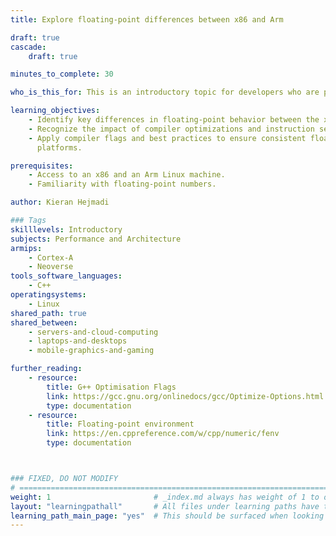 ```yaml
---
title: Explore floating-point differences between x86 and Arm

draft: true
cascade:
    draft: true

minutes_to_complete: 30

who_is_this_for: This is an introductory topic for developers who are porting applications from x86 to Arm and want to understand how floating-point behavior differs between these architectures - particularly in the context of numerical consistency, performance, and debugging subtle bugs.

learning_objectives: 
    - Identify key differences in floating-point behavior between the x86 and Arm architectures. 
    - Recognize the impact of compiler optimizations and instruction sets on floating-point results.
    - Apply compiler flags and best practices to ensure consistent floating-point behavior across 
      platforms.

prerequisites:
    - Access to an x86 and an Arm Linux machine.
    - Familiarity with floating-point numbers.

author: Kieran Hejmadi

### Tags
skilllevels: Introductory
subjects: Performance and Architecture
armips:
    - Cortex-A
    - Neoverse
tools_software_languages:
    - C++
operatingsystems:
    - Linux
shared_path: true
shared_between:
    - servers-and-cloud-computing
    - laptops-and-desktops
    - mobile-graphics-and-gaming

further_reading:
    - resource:
        title: G++ Optimisation Flags 
        link: https://gcc.gnu.org/onlinedocs/gcc/Optimize-Options.html
        type: documentation
    - resource:
        title: Floating-point environment
        link: https://en.cppreference.com/w/cpp/numeric/fenv
        type: documentation



### FIXED, DO NOT MODIFY
# ================================================================================
weight: 1                       # _index.md always has weight of 1 to order correctly
layout: "learningpathall"       # All files under learning paths have this same wrapper
learning_path_main_page: "yes"  # This should be surfaced when looking for related content. Only set for _index.md of learning path content.
---
```

